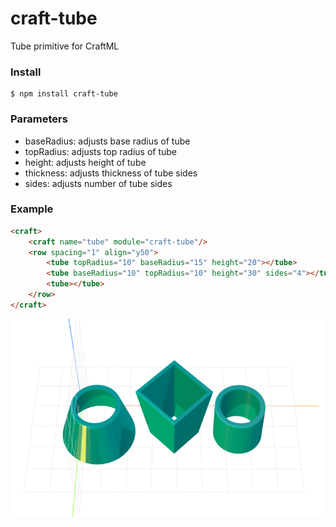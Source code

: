 # craft-tube
Tube primitive for CraftML

### Install
    $ npm install craft-tube

### Parameters
- baseRadius: adjusts base radius of tube
- topRadius: adjusts top radius of tube
- height: adjusts height of tube
- thickness: adjusts thickness of tube sides
- sides: adjusts number of tube sides

### Example
```html
<craft>
    <craft name="tube" module="craft-tube"/>
    <row spacing="1" align="y50">
        <tube topRadius="10" baseRadius="15" height="20"></tube>
        <tube baseRadius="10" topRadius="10" height="30" sides="4"></tube>
        <tube></tube>
    </row>
</craft>
```

![example](example.png)